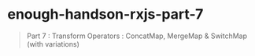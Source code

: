 # enough-handson-rxjs-part-7

> Part 7 :  Transform Operators : ConcatMap, MergeMap & SwitchMap (with variations) 